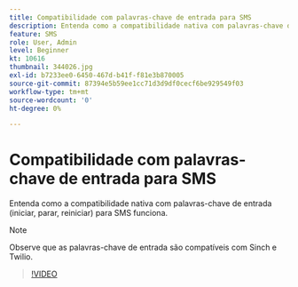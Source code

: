 ```yaml
---
title: Compatibilidade com palavras-chave de entrada para SMS
description: Entenda como a compatibilidade nativa com palavras-chave de entrada (iniciar, parar, reiniciar) para SMS funciona.
feature: SMS
role: User, Admin
level: Beginner
kt: 10616
thumbnail: 344026.jpg
exl-id: b7233ee0-6450-467d-b41f-f81e3b870005
source-git-commit: 87394e5b59ee1cc71d3d9df0cecf6be929549f03
workflow-type: tm+mt
source-wordcount: '0'
ht-degree: 0%

---
```


# Compatibilidade com palavras-chave de entrada para SMS

Entenda como a compatibilidade nativa com palavras-chave de entrada (iniciar, parar, reiniciar) para SMS funciona.

>[!NOTE]
>
>Observe que as palavras-chave de entrada são compatíveis com Sinch e Twilio.

>[!VIDEO](https://video.tv.adobe.com/v/344026?quality=12&learn=on)
